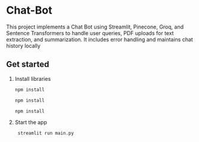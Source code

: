 # Chat-Bot

This project implements a Chat Bot using Streamlit, Pinecone, Groq, and Sentence Transformers to handle user queries, PDF uploads for text extraction, and summarization. It includes error handling and maintains chat history locally

## Get started

1. Install libraries

   ```bash
   npm install
   ```

   ```bash
   npm install
   ```

   ```bash
   npm install
   ```

2. Start the app

   ```bash
    streamlit run main.py
   ```
